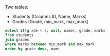 Two tables:
- Students (Columns ID, Name, Marks)
- Grades (Grade, min_mark, max_mark)

```sql
select if(grade < 8, null, name), grade, marks
from students
join grades
where marks between min_mark and max_mark
order by grade desc, name
```
